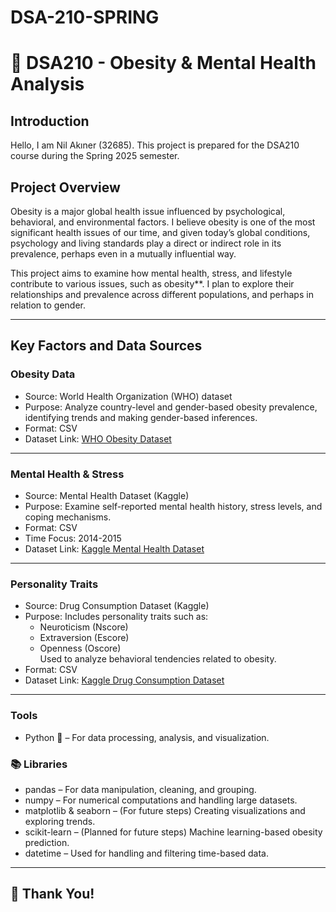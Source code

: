 # DSA-210-SPRING
# 📌 DSA210 - Obesity & Mental Health Analysis

## Introduction
Hello, I am Nil Akıner (32685). This project is prepared for the DSA210 course during the Spring 2025 semester.

## Project Overview
Obesity is a major global health issue influenced by psychological, behavioral, and environmental factors. I believe obesity is one of the most significant health issues of our time, and given today’s global conditions, psychology and living standards play a direct or indirect role in its prevalence, perhaps even in a mutually influential way.  

This project aims to examine how mental health, stress, and lifestyle contribute to various issues, such as obesity**. I plan to explore their relationships and prevalence across different populations, and perhaps in relation to gender.

---

## Key Factors and Data Sources

### Obesity Data
- Source: World Health Organization (WHO) dataset  
- Purpose: Analyze country-level and gender-based obesity prevalence, identifying trends and making gender-based inferences.  
- Format: CSV  
- Dataset Link: [WHO Obesity Dataset](https://www.who.int/data/gho/data/indicators/indicator-details/GHO/prevalence-of-obesity-among-adults-bmi-=-30-(crude-estimate)-(-))

---

### Mental Health & Stress
- Source: Mental Health Dataset (Kaggle)  
- Purpose: Examine self-reported mental health history, stress levels, and coping mechanisms.  
- Format: CSV  
- Time Focus: 2014-2015  
- Dataset Link: [Kaggle Mental Health Dataset](https://www.kaggle.com/datasets/bhavikjikadara/mental-health-dataset)  

---

### Personality Traits
- Source: Drug Consumption Dataset (Kaggle)  
- Purpose: Includes personality traits such as:
  -  Neuroticism (Nscore)
  -  Extraversion (Escore)
  -  Openness (Oscore)  
  Used to analyze behavioral tendencies related to obesity.  
- Format: CSV  
- Dataset Link: [Kaggle Drug Consumption Dataset](https://www.kaggle.com/datasets/obeykhadija/drug-consumptions-uci)  

---

### Tools
- Python 🐍 – For data processing, analysis, and visualization.  

### 📚 Libraries
- pandas – For data manipulation, cleaning, and grouping.  
- numpy – For numerical computations and handling large datasets.  
- matplotlib & seaborn – (For future steps) Creating visualizations and exploring trends.  
- scikit-learn – (Planned for future steps) Machine learning-based obesity prediction.  
- datetime – Used for handling and filtering time-based data.  

---

## 🙏 Thank You!
